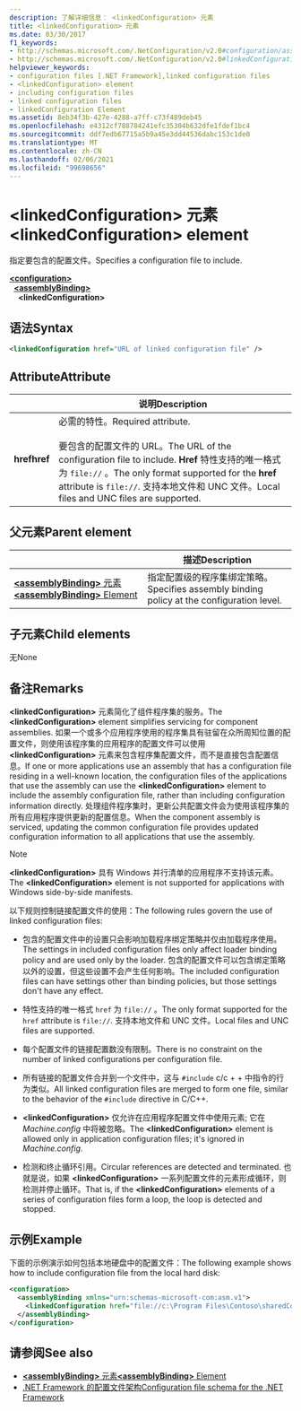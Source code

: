 ```yaml
---
description: 了解详细信息： <linkedConfiguration> 元素
title: <linkedConfiguration> 元素
ms.date: 03/30/2017
f1_keywords:
- http://schemas.microsoft.com/.NetConfiguration/v2.0#configuration/assemblyBinding/linkedConfiguration
- http://schemas.microsoft.com/.NetConfiguration/v2.0#linkedConfiguration
helpviewer_keywords:
- configuration files [.NET Framework],linked configuration files
- <linkedConfiguration> element
- including configuration files
- linked configuration files
- linkedConfiguration Element
ms.assetid: 8eb34f3b-427e-4288-a7ff-c73f489deb45
ms.openlocfilehash: e4312cf788784241efc35304b632dfe1fdef1bc4
ms.sourcegitcommit: ddf7edb67715a5b9a45e3dd44536dabc153c1de0
ms.translationtype: MT
ms.contentlocale: zh-CN
ms.lasthandoff: 02/06/2021
ms.locfileid: "99698656"
---
```

# <a name="linkedconfiguration-element"></a><span data-ttu-id="5ff7e-103">\<linkedConfiguration> 元素</span><span class="sxs-lookup"><span data-stu-id="5ff7e-103">\<linkedConfiguration> element</span></span>

<span data-ttu-id="5ff7e-104">指定要包含的配置文件。</span><span class="sxs-lookup"><span data-stu-id="5ff7e-104">Specifies a configuration file to include.</span></span>

[**\<configuration>**](configuration-element.md)\
&nbsp;&nbsp;[**\<assemblyBinding>**](assemblybinding-element-for-configuration.md)\
&nbsp;&nbsp;&nbsp;&nbsp;**\<linkedConfiguration>**

## <a name="syntax"></a><span data-ttu-id="5ff7e-105">语法</span><span class="sxs-lookup"><span data-stu-id="5ff7e-105">Syntax</span></span>

```xml
<linkedConfiguration href="URL of linked configuration file" />
```

## <a name="attribute"></a><span data-ttu-id="5ff7e-106">Attribute</span><span class="sxs-lookup"><span data-stu-id="5ff7e-106">Attribute</span></span>

|           | <span data-ttu-id="5ff7e-107">说明</span><span class="sxs-lookup"><span data-stu-id="5ff7e-107">Description</span></span> |
| --------- | ----------- |
| <span data-ttu-id="5ff7e-108">**href**</span><span class="sxs-lookup"><span data-stu-id="5ff7e-108">**href**</span></span>  | <span data-ttu-id="5ff7e-109">必需的特性。</span><span class="sxs-lookup"><span data-stu-id="5ff7e-109">Required attribute.</span></span><br><br><span data-ttu-id="5ff7e-110">要包含的配置文件的 URL。</span><span class="sxs-lookup"><span data-stu-id="5ff7e-110">The URL of the configuration file to include.</span></span> <span data-ttu-id="5ff7e-111">**Href** 特性支持的唯一格式为 `file://` 。</span><span class="sxs-lookup"><span data-stu-id="5ff7e-111">The only format supported for the **href** attribute is `file://`.</span></span> <span data-ttu-id="5ff7e-112">支持本地文件和 UNC 文件。</span><span class="sxs-lookup"><span data-stu-id="5ff7e-112">Local files and UNC files are supported.</span></span> |

## <a name="parent-element"></a><span data-ttu-id="5ff7e-113">父元素</span><span class="sxs-lookup"><span data-stu-id="5ff7e-113">Parent element</span></span>

|     | <span data-ttu-id="5ff7e-114">描述</span><span class="sxs-lookup"><span data-stu-id="5ff7e-114">Description</span></span> |
| --- | ----------- |
| [<span data-ttu-id="5ff7e-115">**\<assemblyBinding>** 元素</span><span class="sxs-lookup"><span data-stu-id="5ff7e-115">**\<assemblyBinding>** Element</span></span>](assemblybinding-element-for-configuration.md) | <span data-ttu-id="5ff7e-116">指定配置级的程序集绑定策略。</span><span class="sxs-lookup"><span data-stu-id="5ff7e-116">Specifies assembly binding policy at the configuration level.</span></span> |

## <a name="child-elements"></a><span data-ttu-id="5ff7e-117">子元素</span><span class="sxs-lookup"><span data-stu-id="5ff7e-117">Child elements</span></span>

<span data-ttu-id="5ff7e-118">无</span><span class="sxs-lookup"><span data-stu-id="5ff7e-118">None</span></span>

## <a name="remarks"></a><span data-ttu-id="5ff7e-119">备注</span><span class="sxs-lookup"><span data-stu-id="5ff7e-119">Remarks</span></span>

<span data-ttu-id="5ff7e-120">**\<linkedConfiguration>** 元素简化了组件程序集的服务。</span><span class="sxs-lookup"><span data-stu-id="5ff7e-120">The **\<linkedConfiguration>** element simplifies servicing for component assemblies.</span></span> <span data-ttu-id="5ff7e-121">如果一个或多个应用程序使用的程序集具有驻留在众所周知位置的配置文件，则使用该程序集的应用程序的配置文件可以使用 **\<linkedConfiguration>** 元素来包含程序集配置文件，而不是直接包含配置信息。</span><span class="sxs-lookup"><span data-stu-id="5ff7e-121">If one or more applications use an assembly that has a configuration file residing in a well-known location, the configuration files of the applications that use the assembly can use the **\<linkedConfiguration>** element to include the assembly configuration file, rather than including configuration information directly.</span></span> <span data-ttu-id="5ff7e-122">处理组件程序集时，更新公共配置文件会为使用该程序集的所有应用程序提供更新的配置信息。</span><span class="sxs-lookup"><span data-stu-id="5ff7e-122">When the component assembly is serviced, updating the common configuration file provides updated configuration information to all applications that use the assembly.</span></span>

> [!NOTE]
> <span data-ttu-id="5ff7e-123">**\<linkedConfiguration>** 具有 Windows 并行清单的应用程序不支持该元素。</span><span class="sxs-lookup"><span data-stu-id="5ff7e-123">The **\<linkedConfiguration>** element is not supported for applications with Windows side-by-side manifests.</span></span>

<span data-ttu-id="5ff7e-124">以下规则控制链接配置文件的使用：</span><span class="sxs-lookup"><span data-stu-id="5ff7e-124">The following rules govern the use of linked configuration files:</span></span>

- <span data-ttu-id="5ff7e-125">包含的配置文件中的设置只会影响加载程序绑定策略并仅由加载程序使用。</span><span class="sxs-lookup"><span data-stu-id="5ff7e-125">The settings in included configuration files only affect loader binding policy and are used only by the loader.</span></span> <span data-ttu-id="5ff7e-126">包含的配置文件可以包含绑定策略以外的设置，但这些设置不会产生任何影响。</span><span class="sxs-lookup"><span data-stu-id="5ff7e-126">The included configuration files can have settings other than binding policies, but those settings don't have any effect.</span></span>

- <span data-ttu-id="5ff7e-127">特性支持的唯一格式 `href` 为 `file://` 。</span><span class="sxs-lookup"><span data-stu-id="5ff7e-127">The only format supported for the `href` attribute is `file://`.</span></span> <span data-ttu-id="5ff7e-128">支持本地文件和 UNC 文件。</span><span class="sxs-lookup"><span data-stu-id="5ff7e-128">Local files and UNC files are supported.</span></span>

- <span data-ttu-id="5ff7e-129">每个配置文件的链接配置数没有限制。</span><span class="sxs-lookup"><span data-stu-id="5ff7e-129">There is no constraint on the number of linked configurations per configuration file.</span></span>

- <span data-ttu-id="5ff7e-130">所有链接的配置文件合并到一个文件中，这与 `#include` c/c + + 中指令的行为类似。</span><span class="sxs-lookup"><span data-stu-id="5ff7e-130">All linked configuration files are merged to form one file, similar to the behavior of the `#include` directive in C/C++.</span></span>

- <span data-ttu-id="5ff7e-131">**\<linkedConfiguration>** 仅允许在应用程序配置文件中使用元素; 它在 *Machine.config* 中将被忽略。</span><span class="sxs-lookup"><span data-stu-id="5ff7e-131">The **\<linkedConfiguration>** element is allowed only in application configuration files; it's ignored in *Machine.config*.</span></span>

- <span data-ttu-id="5ff7e-132">检测和终止循环引用。</span><span class="sxs-lookup"><span data-stu-id="5ff7e-132">Circular references are detected and terminated.</span></span> <span data-ttu-id="5ff7e-133">也就是说，如果 **\<linkedConfiguration>** 一系列配置文件的元素形成循环，则检测并停止循环。</span><span class="sxs-lookup"><span data-stu-id="5ff7e-133">That is, if the **\<linkedConfiguration>** elements of a series of configuration files form a loop, the loop is detected and stopped.</span></span>

## <a name="example"></a><span data-ttu-id="5ff7e-134">示例</span><span class="sxs-lookup"><span data-stu-id="5ff7e-134">Example</span></span>

<span data-ttu-id="5ff7e-135">下面的示例演示如何包括本地硬盘中的配置文件：</span><span class="sxs-lookup"><span data-stu-id="5ff7e-135">The following example shows how to include configuration file from the local hard disk:</span></span>

```xml
<configuration>
  <assemblyBinding xmlns="urn:schemas-microsoft-com:asm.v1">
    <linkedConfiguration href="file://c:\Program Files\Contoso\sharedConfig.xml"/>
  </assemblyBinding>
</configuration>
```

## <a name="see-also"></a><span data-ttu-id="5ff7e-136">请参阅</span><span class="sxs-lookup"><span data-stu-id="5ff7e-136">See also</span></span>

- [<span data-ttu-id="5ff7e-137">**\<assemblyBinding>** 元素</span><span class="sxs-lookup"><span data-stu-id="5ff7e-137">**\<assemblyBinding>** Element</span></span>](assemblybinding-element-for-configuration.md)
- [<span data-ttu-id="5ff7e-138">.NET Framework 的配置文件架构</span><span class="sxs-lookup"><span data-stu-id="5ff7e-138">Configuration file schema for the .NET Framework</span></span>](index.md)

